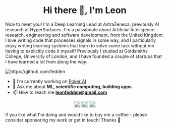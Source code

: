 <h1 align="center">Hi there 👋, I'm Leon</h1>

Nice to meet you! I'm a Deep Learning Lead at AstraZeneca, previously AI research at HyperSurfaces. I'm a passionate about Artificial Intelligence research, engineering and software development, from the United Kingdom. I love writing code that processes signals in some way, and I particularly enjoy writing learning systems that learn to solve some task without me having to explicitly code it myself! Previously I studied at Goldsmiths College, University of London, and I have founded a couple of startups that I have learned a lot from along the way. 

<p align="left"> <img src="https://komarev.com/ghpvc/?username=fedden" alt="https://github.com/fedden" /> </p>

- 🔭 I’m currently working on [Poker AI](https://github.com/fedden/poker_ai)
- 💬 Ask me about **ML, scientific computing, building apps**
- 📫 How to reach me **leonfedden@gmail.com**

<p align="center">
<a href="https://twitter.com/leonfedden" target="blank"><img align="center" src="https://cdn.jsdelivr.net/npm/simple-icons@3.0.1/icons/twitter.svg" alt="https://twitter.com/leonfedden" height="20" width="20" /></a>
<a href="https://linkedin.com/in/leon-fedden/" target="blank"><img align="center" src="https://cdn.jsdelivr.net/npm/simple-icons@3.0.1/icons/linkedin.svg" alt="https://www.linkedin.com/in/leon-fedden/" height="20" width="20" /></a>
<a href="https://instagram.com/leonfedden/" target="blank"><img align="center" src="https://cdn.jsdelivr.net/npm/simple-icons@3.0.1/icons/instagram.svg" alt="https://www.instagram.com/leonfedden/" height="20" width="20" /></a>
</p>

If you like what I'm doing and would like to buy me a coffee - please consider sponsoring my work or get in touch! Thanks 🙂
